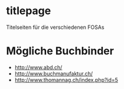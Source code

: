 titlepage
=========

Titelseiten für die verschiedenen FOSAs

Mögliche Buchbinder
==

* http://www.abd.ch/
* http://www.buchmanufaktur.ch/
* http://www.thomannag.ch/index.php?id=5
